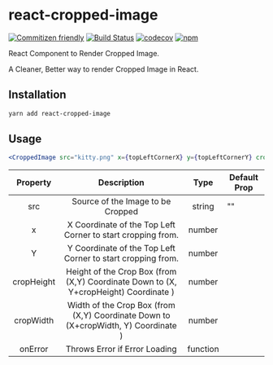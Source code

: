 # react-cropped-image

[![Commitizen friendly](https://img.shields.io/badge/commitizen-friendly-brightgreen.svg)](http://commitizen.github.io/cz-cli/)
[![Build Status](https://travis-ci.org/inf3cti0n95/react-cropped-image.svg?branch=master)](https://travis-ci.org/inf3cti0n95/react-cropped-image)
[![codecov](https://codecov.io/gh/inf3cti0n95/react-cropped-image/branch/master/graph/badge.svg)](https://codecov.io/gh/inf3cti0n95/react-cropped-image)
[![npm](https://img.shields.io/npm/v/react-cropped-image.svg)](https://www.npmjs.com/package/react-cropped-image)

React Component to Render Cropped Image.

A Cleaner, Better way to render Cropped Image in React.

## Installation

```sh
yarn add react-cropped-image
```

## Usage

```jsx
<CroppedImage src="kitty.png" x={topLeftCornerX} y={topLeftCornerY} cropHeight={cropHeight} cropWidth={cropWidth}/>

```

|  Property  |                                      Description                                     |   Type   | Default Prop |
|:----------:|:------------------------------------------------------------------------------------:|:--------:|--------------|
|     src    |                           Source of the Image to be Cropped                          |  string  |      ""      |
|      x     |              X Coordinate of the Top Left Corner to start cropping from.             |  number  |              |
|      Y     |              Y Coordinate of the Top Left Corner to start cropping from.             |  number  |              |
| cropHeight | Height of the Crop Box (from (X,Y) Coordinate Down to (X, Y+cropHeight) Coordinate ) |  number  |              |
|  cropWidth |  Width of the Crop Box (from (X,Y) Coordinate Down to (X+cropWidth, Y) Coordinate )  |  number  |              |
|   onError  |                            Throws Error if Error Loading                             | function |              |